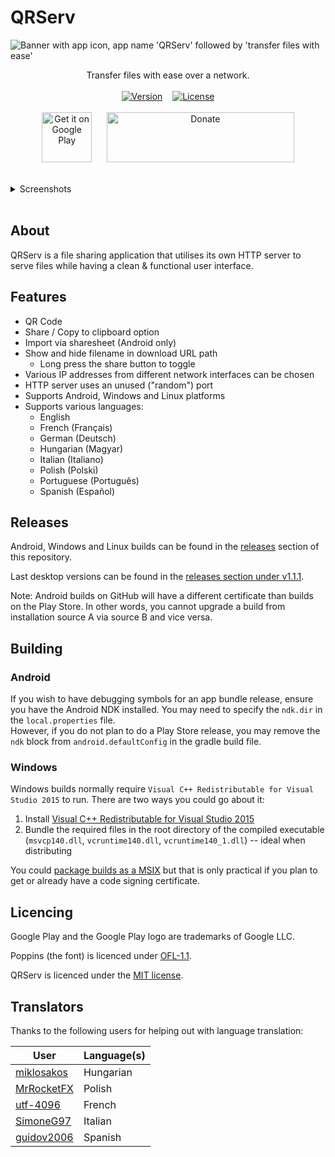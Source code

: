 # QRServ

![Banner with app icon, app name 'QRServ' followed by 'transfer files with ease'](docs/banner/banner.png)
<br>

<p align="center">
    Transfer files with ease over a network.
    <br>
    <br>
    <a href="../../releases/latest" title="Latest release"><img src="https://img.shields.io/github/v/release/uintdev/qrserv" alt="Version"></a>
    &nbsp;&nbsp;
    <a href="LICENSE" title="License"><img src="https://img.shields.io/github/license/uintdev/qrserv" alt="License"></a>
    <br>
    <br>
    <a href="https://play.google.com/store/apps/details?id=dev.uint.qrserv"><img src="https://play.google.com/intl/en_us/badges/static/images/badges/en_badge_web_generic.png" alt="Get it on Google Play" height="80"></a>
    &nbsp;&nbsp;&nbsp;&nbsp;
    <a href="https://ko-fi.com/uintdev" title="ko-fi"><img src="https://ko-fi.com/img/githubbutton_sm.svg" alt="Donate" height="80" width="300"></a>
</p>
<br>
<details>
    <summary>Screenshots</summary>
    <br>
    <p align="center">
        <img src="docs/screenshots/1.jpg" alt="Screenshot of app on the main screen" height="380">
        &nbsp;&nbsp;
        <img src="docs/screenshots/2.jpg" alt="Screenshot of app after selecting a file" height="380">
        &nbsp;&nbsp;
        <img src="docs/screenshots/3.jpg" alt="Screenshot of app after opening IP address list" height="380">
        &nbsp;&nbsp;
        <img src="docs/screenshots/4.jpg" alt="Screenshot of app when press and holding or hovering over file name -- tool tip is shown with full file name" height="380">
    </p>
</details>
<br>

## About

QRServ is a file sharing application that utilises its own HTTP server to serve files while having a clean & functional user interface.

## Features

-   QR Code
-   Share / Copy to clipboard option
-   Import via sharesheet (Android only)
-   Show and hide filename in download URL path
    -   Long press the share button to toggle
-   Various IP addresses from different network interfaces can be chosen
-   HTTP server uses an unused ("random") port
-   Supports Android, Windows and Linux platforms
-   Supports various languages:
    -   English
    -   French (Français)
    -   German (Deutsch)
    -   Hungarian (Magyar)
    -   Italian (Italiano)
    -   Polish (Polski)
    -   Portuguese (Português)
    -   Spanish (Español)

## Releases

Android, Windows and Linux builds can be found in the [releases](../../releases) section of this repository.

Last desktop versions can be found in the [releases section under v1.1.1](../../releases/tag/v1.1.1).

Note: Android builds on GitHub will have a different certificate than builds on the Play Store. In other words, you cannot upgrade a build from installation source A via source B and vice versa.

## Building

### Android

If you wish to have debugging symbols for an app bundle release, ensure you have the Android NDK installed. You may need to specify the `ndk.dir` in the `local.properties` file.
<br>
However, if you do not plan to do a Play Store release, you may remove the `ndk` block from `android.defaultConfig` in the gradle build file.

### Windows

Windows builds normally require `Visual C++ Redistributable for Visual Studio 2015` to run. There are two ways you could go about it:

1. Install [Visual C++ Redistributable for Visual Studio 2015](https://www.microsoft.com/en-us/download/details.aspx?id=48145)
2. Bundle the required files in the root directory of the compiled executable (`msvcp140.dll`, `vcruntime140.dll`, `vcruntime140_1.dll`) -- ideal when distributing

You could [package builds as a MSIX](https://pub.dev/packages/msix) but that is only practical if you plan to get or already have a code signing certificate.

## Licencing

Google Play and the Google Play logo are trademarks of Google LLC.

Poppins (the font) is licenced under [OFL-1.1](fonts/OFL.txt).

QRServ is licenced under the [MIT license](LICENSE).

## Translators

Thanks to the following users for helping out with language translation:

| User                                         | Language(s) |
| -------------------------------------------- | ----------- |
| [miklosakos](https://github.com/miklosakos)  | Hungarian   |
| [MrRocketFX](https://twitter.com/MrRocketFX) | Polish      |
| [utf-4096](https://github.com/utf-4096)      | French      |
| [SimoneG97](https://github.com/SimoneG97)    | Italian     |
| [guidov2006](https://github.com/guidov2006)  | Spanish     |
